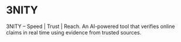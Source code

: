 # 3NITY
3NITY – Speed | Trust | Reach. An AI-powered tool that verifies online claims in real time using evidence from trusted sources.
